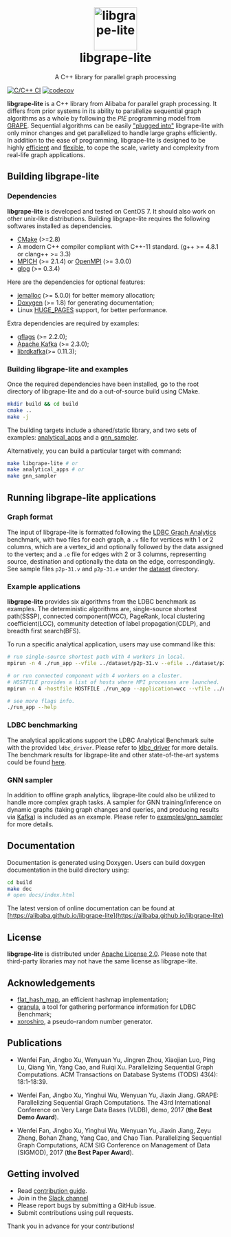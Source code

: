 <h1 align="center">
    <img src="https://alibaba.github.io/libgrape-lite/logo.png" width="100" alt="libgrape-lite">
    <br>
    libgrape-lite
</h1>
<p align="center">
    A C++ library for parallel graph processing
</p>

[![C/C++ CI](https://github.com/alibaba/libgrape-lite/workflows/C++%20CI/badge.svg)](https://github.com/alibaba/libgrape-lite/actions?workflow=C++%20CI)
[![codecov](https://codecov.io/gh/alibaba/libgrape-lite/branch/master/graph/badge.svg)](https://codecov.io/gh/alibaba/libgrape-lite)

**libgrape-lite** is a C++ library from Alibaba for parallel graph processing. It differs from prior systems in its ability to parallelize sequential graph algorithms as a whole by following the *PIE* programming model from [GRAPE](https://dl.acm.org/doi/10.1145/3035918.3035942). Sequential algorithms can be easily ["plugged into"](examples/analytical_apps/sssp/sssp_auto.h) libgrape-lite with only minor changes and get parallelized to handle large graphs efficiently. In addition to the ease of programming, libgrape-lite is designed to be highly [efficient](Performance.md) and [flexible](examples/gnn_sampler), to cope the scale, variety and complexity from real-life graph applications.

## Building **libgrape-lite**

### Dependencies
**libgrape-lite** is developed and tested on CentOS 7. It should also work on other unix-like distributions. Building libgrape-lite requires the following softwares installed as dependencies.

- [CMake](https://cmake.org/) (>=2.8)
- A modern C++ compiler compliant with C++-11 standard. (g++ >= 4.8.1 or clang++ >= 3.3)
- [MPICH](https://www.mpich.org/) (>= 2.1.4) or [OpenMPI](https://www.open-mpi.org/) (>= 3.0.0)
- [glog](https://github.com/google/glog) (>= 0.3.4)


Here are the dependencies for optional features:
- [jemalloc](http://jemalloc.net/) (>= 5.0.0) for better memory allocation;
- [Doxygen](https://www.doxygen.nl/index.html) (>= 1.8) for generating documentation;
- Linux [HUGE_PAGES](http://www.kernel.org/doc/Documentation/vm/hugetlbpage.txt) support, for better performance.

Extra dependencies are required by examples:
- [gflags](https://github.com/gflags/gflags) (>= 2.2.0);
- [Apache Kafka](https://github.com/apache/kafka) (>= 2.3.0);
- [librdkafka](https://github.com/edenhill/librdkafka)(>= 0.11.3);


### Building libgrape-lite and examples

Once the required dependencies have been installed, go to the root directory of libgrape-lite and do a out-of-source build using CMake.

```bash
mkdir build && cd build
cmake ..
make -j
```

The building targets include a shared/static library, and two sets of examples: [analytical_apps](./examples/analytical_apps) and a [gnn_sampler](./examples/gnn_sampler).

Alternatively, you can build a particular target with command:

```bash
make libgrape-lite # or
make analytical_apps # or
make gnn_sampler
```

## Running libgrape-lite applications

### Graph format

The input of libgrape-lite is formatted following the [LDBC Graph Analytics](http://graphalytics.org) benchmark, with two files for each graph, a `.v` file for vertices with 1 or 2 columns, which are a vertex_id and optionally followed by the data assigned to the vertex; and a `.e` file for edges with 2 or 3 columns, representing source, destination and optionally the data on the edge, correspondingly. See sample files `p2p-31.v` and `p2p-31.e` under the [dataset](dataset/) directory. 

### Example applications

**libgrape-lite** provides six algorithms from the LDBC benchmark as examples. The deterministic algorithms are, single-source shortest path(SSSP), connected component(WCC), PageRank, local clustering coefficient(LCC), community detection of label propagation(CDLP), and breadth first search(BFS).    

To run a specific analytical application, users may use command like this:

```bash
# run single-source shortest path with 4 workers in local.
mpirun -n 4 ./run_app --vfile ../dataset/p2p-31.v --efile ../dataset/p2p-31.e --application sssp --sssp_source 6 --out_prefix ./output_sssp --directed

# or run connected component with 4 workers on a cluster.
# HOSTFILE provides a list of hosts where MPI processes are launched. 
mpirun -n 4 -hostfile HOSTFILE ./run_app --application=wcc --vfile ../dataset/p2p-31.v --efile ../dataset/p2p-31.e --out_prefix ./output_wcc

# see more flags info.
./run_app --help
```

### LDBC benchmarking

The analytical applications support the LDBC Analytical Benchmark suite with the provided `ldbc_driver`. Please refer to [ldbc_driver](./ldbc_driver) for more details. The benchmark results for libgrape-lite and other state-of-the-art systems could be found [here](Performance.md).

### GNN sampler

In addition to offline graph analytics, libgrape-lite could also be utilized to handle more complex graph tasks. A sampler for GNN training/inference on dynamic graphs (taking graph changes and queries, and producing results via [Kafka](https://kafka.apache.org/)) is included as an example. Please refer to [examples/gnn_sampler](./examples/gnn_sampler) for more details.

## Documentation

Documentation is generated using Doxygen. Users can build doxygen documentation in the build directory using:

```bash
cd build
make doc
# open docs/index.html
```

The latest version of online documentation can be found at [https://alibaba.github.io/libgrape-lite](https://alibaba.github.io/libgrape-lite)

## License

**libgrape-lite** is distributed under [Apache License 2.0](./LICENSE). Please note that third-party libraries may not have the same license as libgrape-lite.

## Acknowledgements

- [flat_hash_map](https://github.com/skarupke/flat_hash_map), an efficient hashmap implementation;
- [granula](https://github.com/atlarge-research/granula), a tool for gathering performance information for LDBC Benchmark;
- [xoroshiro](http://prng.di.unimi.it/), a pseudo-random number generator.


## Publications
- Wenfei Fan, Jingbo Xu, Wenyuan Yu, Jingren Zhou, Xiaojian Luo, Ping Lu, Qiang Yin, Yang Cao, and Ruiqi Xu. Parallelizing Sequential Graph Computations. ACM Transactions on Database Systems (TODS) 43(4): 18:1-18:39.

- Wenfei Fan, Jingbo Xu, Yinghui Wu, Wenyuan Yu, Jiaxin Jiang. GRAPE: Parallelizing Sequential Graph Computations. The 43rd International Conference on Very Large Data Bases (VLDB), demo, 2017 (**the Best Demo Award**).

- Wenfei Fan, Jingbo Xu, Yinghui Wu, Wenyuan Yu, Jiaxin Jiang, Zeyu Zheng, Bohan Zhang, Yang Cao, and Chao Tian. Parallelizing Sequential Graph Computations, ACM SIG Conference on Management of Data (SIGMOD), 2017 (**the Best Paper Award**).


## Getting involved

- Read [contribution guide](./CONTRIBUTING.md).
- Join in the [Slack channel](https://join.slack.com/t/graphscope/shared_invite/zt-fo88h3o7-4FGkoEFuzSBxmkGxOriPTw)
- Please report bugs by submitting a GitHub issue.
- Submit contributions using pull requests.

Thank you in advance for your contributions!
